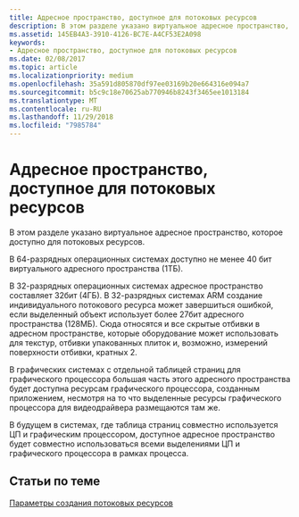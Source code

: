 ```yaml
---
title: Адресное пространство, доступное для потоковых ресурсов
description: В этом разделе указано виртуальное адресное пространство, которое доступно для потоковых ресурсов.
ms.assetid: 145EB4A3-3910-4126-BC7E-A4CF53E2A098
keywords:
- Адресное пространство, доступное для потоковых ресурсов
ms.date: 02/08/2017
ms.topic: article
ms.localizationpriority: medium
ms.openlocfilehash: 35a591d805870df97ee03169b20e664316e094a7
ms.sourcegitcommit: b5c9c18e70625ab770946b8243f3465ee1013184
ms.translationtype: MT
ms.contentlocale: ru-RU
ms.lasthandoff: 11/29/2018
ms.locfileid: "7985784"
---
```

# <a name="address-space-available-for-streaming-resources"></a>Адресное пространство, доступное для потоковых ресурсов


В этом разделе указано виртуальное адресное пространство, которое доступно для потоковых ресурсов.

В 64-разрядных операционных системах доступно не менее 40 бит виртуального адресного пространства (1ТБ).

В 32-разрядных операционных системах адресное пространство составляет 32бит (4ГБ). В 32-разрядных системах ARM создание индивидуального потокового ресурса может завершиться ошибкой, если выделенный объект использует более 27бит адресного пространства (128МБ). Сюда относятся и все скрытые отбивки в адресном пространстве, которые оборудование может использовать для текстур, отбивки упакованных плиток и, возможно, измерений поверхности отбивки, кратных 2.

В графических системах с отдельной таблицей страниц для графического процессора большая часть этого адресного пространства будет доступна ресурсам графического процессора, созданным приложением, несмотря на то что выделенные ресурсы графического процессора для видеодрайвера размещаются там же.

В будущем в системах, где таблица страниц совместно используется ЦП и графическим процессором, доступное адресное пространство будет совместно использоваться всеми выделениями ЦП и графического процессора в рамках процесса.

## <a name="span-idrelated-topicsspanrelated-topics"></a><span id="related-topics"></span>Статьи по теме


[Параметры создания потоковых ресурсов](streaming-resource-creation-parameters.md)

 

 




